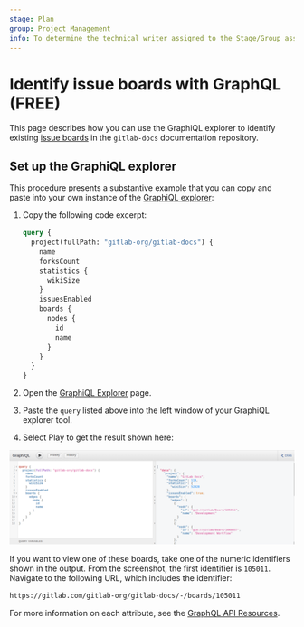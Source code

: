```yaml
---
stage: Plan
group: Project Management
info: To determine the technical writer assigned to the Stage/Group associated with this page, see https://about.gitlab.com/handbook/engineering/ux/technical-writing/#assignments
---
```


# Identify issue boards with GraphQL **(FREE)**

This page describes how you can use the GraphiQL explorer to identify
existing [issue boards](../../user/project/issue_board.md) in the `gitlab-docs` documentation repository.

## Set up the GraphiQL explorer

This procedure presents a substantive example that you can copy and paste into your own
instance of the [GraphiQL explorer](https://gitlab.com/-/graphql-explorer):

1. Copy the following code excerpt:

   ```graphql
   query {
     project(fullPath: "gitlab-org/gitlab-docs") {
       name
       forksCount
       statistics {
         wikiSize
       }
       issuesEnabled
       boards {
         nodes {
           id
           name
         }
       }
     }
   }
   ```

1. Open the [GraphiQL Explorer](https://gitlab.com/-/graphql-explorer) page.
1. Paste the `query` listed above into the left window of your GraphiQL explorer tool.
1. Select Play to get the result shown here:

![GraphiQL explorer search for boards](img/sample_issue_boards_v13_2.png)

If you want to view one of these boards, take one of the numeric identifiers shown in the output. From the screenshot, the first identifier is `105011`. Navigate to the following URL, which includes the identifier:

```markdown
https://gitlab.com/gitlab-org/gitlab-docs/-/boards/105011
```

For more information on each attribute, see the [GraphQL API Resources](reference/index.md).
